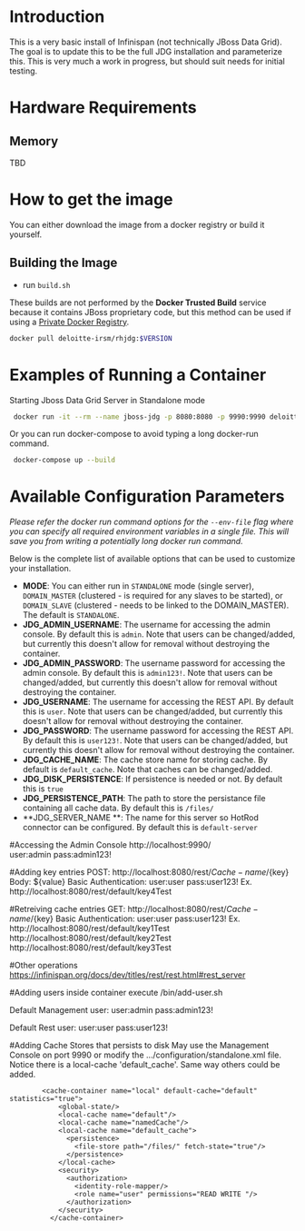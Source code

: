 # Introduction

This is a very basic install of Infinispan (not technically JBoss Data Grid).  The goal is to update this to be the full JDG installation and parameterize this.  This is very much a work in progress, but should suit needs for initial testing.

# Hardware Requirements

## Memory

TBD

# How to get the image

You can either download the image from a docker registry or build it yourself.

## Building the Image
* run `build.sh`

These builds are not performed by the **Docker Trusted Build** service because it contains JBoss proprietary code, but this method can be used if using a [Private Docker Registry](https://docs.docker.com/registry/deploying/).

```bash
docker pull deloitte-irsm/rhjdg:$VERSION
```

# Examples of Running a Container

Starting Jboss Data Grid Server in Standalone mode
```bash
 docker run -it --rm --name jboss-jdg -p 8080:8080 -p 9990:9990 deloitte-irsm/rhjdg:7.3.5
```

Or you can run docker-compose to avoid typing a long docker-run command.

```bash
 docker-compose up --build
```
# Available Configuration Parameters

*Please refer the docker run command options for the `--env-file` flag where you can specify all required environment 
variables in a single file. This will save you from writing a potentially long docker run command.*

Below is the complete list of available options that can be used to customize your installation.

- **MODE**: You can either run in `STANDALONE` mode (single server), `DOMAIN_MASTER` (clustered - is required for any 
slaves to be started), or `DOMAIN_SLAVE` (clustered - needs to be linked to the DOMAIN_MASTER).  The default is `STANDALONE`.
- **JDG_ADMIN_USERNAME**: The username for accessing the admin console.  By default this is `admin`.  Note that users can be 
changed/added, but currently this doesn't allow for removal without destroying the container.
- **JDG_ADMIN_PASSWORD**: The username password for accessing the admin console.  By default this is `admin123!`.  Note that users can 
be changed/added, but currently this doesn't allow for removal without destroying the container.
- **JDG_USERNAME**: The username for accessing the REST API.  By default this is `user`.  Note that users can be 
changed/added, but currently this doesn't allow for removal without destroying the container.
- **JDG_PASSWORD**: The username password for accessing the REST API.  By default this is `user123!`.  Note that users can 
be changed/added, but currently this doesn't allow for removal without destroying the container.
- **JDG_CACHE_NAME**: The cache store name for storing cache. By default is `default_cache`. Note that caches can 
be changed/added.
- **JDG_DISK_PERSISTENCE**: If persistence is needed or not. By default this is `true`
- **JDG_PERSISTENCE_PATH**: The path to store the persistance file containing all cache data. By default this is `/files/` 
- **JDG_SERVER_NAME **: The name for this server so HotRod connector can be configured. By default this is `default-server`

#Accessing the Admin Console
http://localhost:9990/  
user:admin
pass:admin123!

#Adding key entries
POST: http://localhost:8080/rest/${Cache-name}/${key}
Body: ${value}
Basic Authentication:
user:user
pass:user123!
Ex. http://localhost:8080/rest/default/key4Test

#Retreiving cache entries
GET: http://localhost:8080/rest/${Cache-name}/${key}
Basic Authentication:
user:user
pass:user123!
Ex. http://localhost:8080/rest/default/key1Test
	http://localhost:8080/rest/default/key2Test
	http://localhost:8080/rest/default/key3Test

#Other operations
https://infinispan.org/docs/dev/titles/rest/rest.html#rest_server

#Adding users
inside container execute /bin/add-user.sh

Default Management user:
user:admin
pass:admin123!

Default Rest user:
user:user
pass:user123!

#Adding Cache Stores that persists to disk
May use the Management Console on port 9990 or 
modify the .../configuration/standalone.xml file. 
Notice there is a local-cache 'default_cache'. Same way others
could be added. 

			<cache-container name="local" default-cache="default" statistics="true">
				<global-state/>
				<local-cache name="default"/>
				<local-cache name="namedCache"/>
				<local-cache name="default_cache">
				  <persistence>
					<file-store path="/files/" fetch-state="true"/>
				  </persistence>
				</local-cache>
				<security>
				  <authorization>
					<identity-role-mapper/>
					<role name="user" permissions="READ WRITE "/>
				  </authorization>
				</security>
			  </cache-container>
